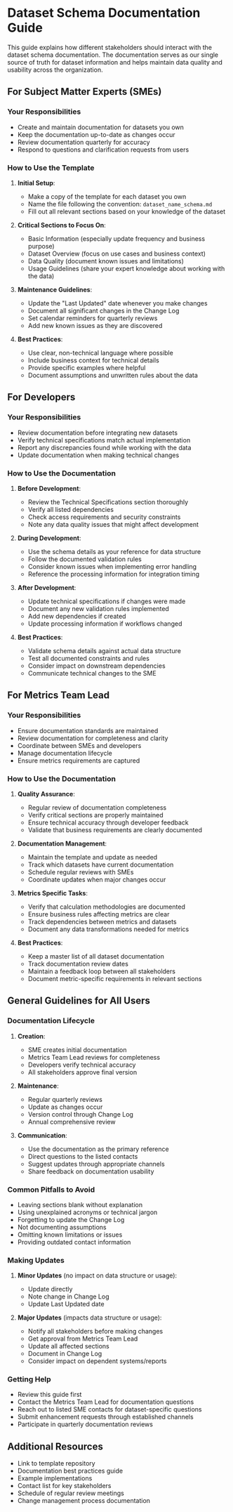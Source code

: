 # Dataset Schema Documentation Guide

This guide explains how different stakeholders should interact with the dataset schema documentation. The documentation serves as our single source of truth for dataset information and helps maintain data quality and usability across the organization.

## For Subject Matter Experts (SMEs)

### Your Responsibilities
- Create and maintain documentation for datasets you own
- Keep the documentation up-to-date as changes occur
- Review documentation quarterly for accuracy
- Respond to questions and clarification requests from users

### How to Use the Template
1. **Initial Setup**:
   - Make a copy of the template for each dataset you own
   - Name the file following the convention: `dataset_name_schema.md`
   - Fill out all relevant sections based on your knowledge of the dataset

2. **Critical Sections to Focus On**:
   - Basic Information (especially update frequency and business purpose)
   - Dataset Overview (focus on use cases and business context)
   - Data Quality (document known issues and limitations)
   - Usage Guidelines (share your expert knowledge about working with the data)

3. **Maintenance Guidelines**:
   - Update the "Last Updated" date whenever you make changes
   - Document all significant changes in the Change Log
   - Set calendar reminders for quarterly reviews
   - Add new known issues as they are discovered

4. **Best Practices**:
   - Use clear, non-technical language where possible
   - Include business context for technical details
   - Provide specific examples where helpful
   - Document assumptions and unwritten rules about the data

## For Developers

### Your Responsibilities
- Review documentation before integrating new datasets
- Verify technical specifications match actual implementation
- Report any discrepancies found while working with the data
- Update documentation when making technical changes

### How to Use the Documentation
1. **Before Development**:
   - Review the Technical Specifications section thoroughly
   - Verify all listed dependencies
   - Check access requirements and security constraints
   - Note any data quality issues that might affect development

2. **During Development**:
   - Use the schema details as your reference for data structure
   - Follow the documented validation rules
   - Consider known issues when implementing error handling
   - Reference the processing information for integration timing

3. **After Development**:
   - Update technical specifications if changes were made
   - Document any new validation rules implemented
   - Add new dependencies if created
   - Update processing information if workflows changed

4. **Best Practices**:
   - Validate schema details against actual data structure
   - Test all documented constraints and rules
   - Consider impact on downstream dependencies
   - Communicate technical changes to the SME

## For Metrics Team Lead

### Your Responsibilities
- Ensure documentation standards are maintained
- Review documentation for completeness and clarity
- Coordinate between SMEs and developers
- Manage documentation lifecycle
- Ensure metrics requirements are captured

### How to Use the Documentation
1. **Quality Assurance**:
   - Regular review of documentation completeness
   - Verify critical sections are properly maintained
   - Ensure technical accuracy through developer feedback
   - Validate that business requirements are clearly documented

2. **Documentation Management**:
   - Maintain the template and update as needed
   - Track which datasets have current documentation
   - Schedule regular reviews with SMEs
   - Coordinate updates when major changes occur

3. **Metrics Specific Tasks**:
   - Verify that calculation methodologies are documented
   - Ensure business rules affecting metrics are clear
   - Track dependencies between metrics and datasets
   - Document any data transformations needed for metrics

4. **Best Practices**:
   - Keep a master list of all dataset documentation
   - Track documentation review dates
   - Maintain a feedback loop between all stakeholders
   - Document metric-specific requirements in relevant sections

## General Guidelines for All Users

### Documentation Lifecycle
1. **Creation**:
   - SME creates initial documentation
   - Metrics Team Lead reviews for completeness
   - Developers verify technical accuracy
   - All stakeholders approve final version

2. **Maintenance**:
   - Regular quarterly reviews
   - Update as changes occur
   - Version control through Change Log
   - Annual comprehensive review

3. **Communication**:
   - Use the documentation as the primary reference
   - Direct questions to the listed contacts
   - Suggest updates through appropriate channels
   - Share feedback on documentation usability

### Common Pitfalls to Avoid
- Leaving sections blank without explanation
- Using unexplained acronyms or technical jargon
- Forgetting to update the Change Log
- Not documenting assumptions
- Omitting known limitations or issues
- Providing outdated contact information

### Making Updates
1. **Minor Updates** (no impact on data structure or usage):
   - Update directly
   - Note change in Change Log
   - Update Last Updated date

2. **Major Updates** (impacts data structure or usage):
   - Notify all stakeholders before making changes
   - Get approval from Metrics Team Lead
   - Update all affected sections
   - Document in Change Log
   - Consider impact on dependent systems/reports

### Getting Help
- Review this guide first
- Contact the Metrics Team Lead for documentation questions
- Reach out to listed SME contacts for dataset-specific questions
- Submit enhancement requests through established channels
- Participate in quarterly documentation reviews

## Additional Resources
- Link to template repository
- Documentation best practices guide
- Example implementations
- Contact list for key stakeholders
- Schedule of regular review meetings
- Change management process documentation